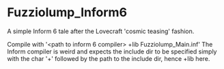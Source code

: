 # Fuzziolump_Inform6
A simple Inform 6 tale after the Lovecraft 'cosmic teasing' fashion.

Compile with '<path to inform 6 compiler> +lib Fuzziolump_Main.inf'
The Inform compiler is weird and expects the include dir to be specified simply with the char '+' followed by the path to the include dir, hence +lib here.
